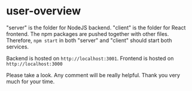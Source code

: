 # user-overview

"server" is the folder for NodeJS backend. "client" is the folder for React frontend. The npm packages are pushed together with other files. Therefore, ```npm start``` in both "server" and "client" should start both services.

Backend is hosted on ```http://localhost:3001```.
Frontend is hosted on ```http://localhost:3000```

Please take a look. Any comment will be really helpful. Thank you very much for your time.

